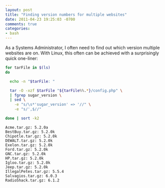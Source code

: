 ```yaml
---
layout: post
title: "Finding version numbers for multiple websites"
date: 2011-04-23 19:25:03 -0700
comments: true
categories: 
- bash
---
```


As a Systems Administrator, I often need to find out which version multiple
websites are on. With Linux, this often can be achieved with a surprisingly
quick one-liner:

<!-- more -->

```bash
for tarFile in $(ls)
do

  echo -n "$tarFile: "

  tar -O -xzf $tarFile "${tarFile%%.*}/config.php" \
  | fgrep sugar_version \
  | sed \
    -e "s/\s*'sugar_version' => '//" \
    -e "s/',$//"

done | sort -k2
```

    Acme.tar.gz: 5.2.0a
    BestBuy.tar.gz: 5.2.0k
    Chipotle.tar.gz: 5.2.0k
    DEWALT.tar.gz: 5.2.0k
    Exelon.tar.gz: 5.2.0k
    Ford.tar.gz: 5.2.0k
    GNC.tar.gz: 5.2.0k
    HP.tar.gz: 5.2.0k
    Igloo.tar.gz: 5.2.0k
    Jeep.tar.gz: 5.2.0k
    IllegalPetes.tar.gz: 5.5.4
    Salvagios.tar.gz: 6.0.3
    RadioShack.tar.gz: 6.1.2
